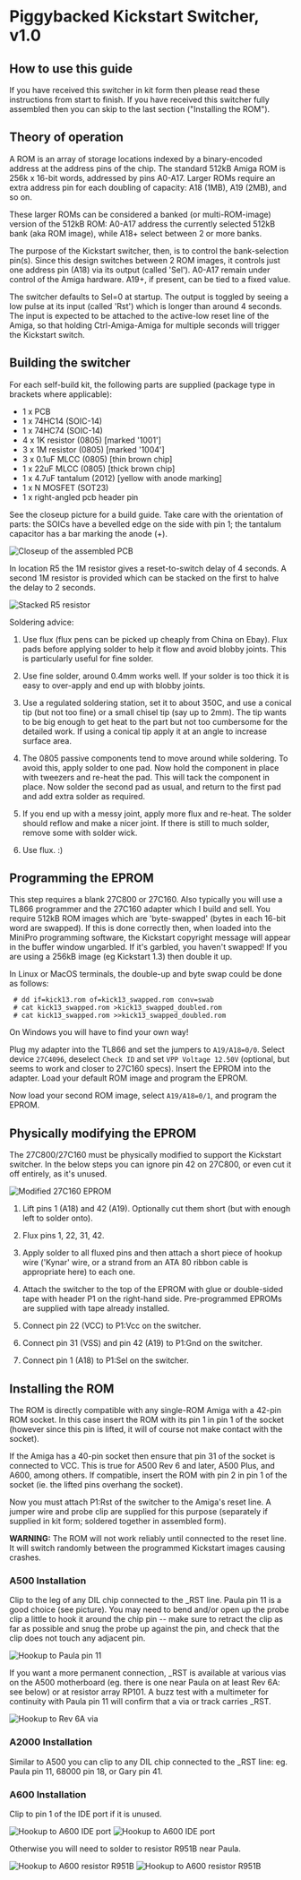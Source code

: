 # Piggybacked Kickstart Switcher, v1.0

## How to use this guide

If you have received this switcher in kit form then please read these
instructions from start to finish. If you have received this switcher
fully assembled then you can skip to the last section ("Installing the
ROM").


## Theory of operation

A ROM is an array of storage locations indexed by a binary-encoded
address at the address pins of the chip. The standard 512kB Amiga ROM
is 256k x 16-bit words, addressed by pins A0-A17. Larger ROMs require
an extra address pin for each doubling of capacity: A18 (1MB), A19
(2MB), and so on.

These larger ROMs can be considered a banked (or multi-ROM-image)
version of the 512kB ROM: A0-A17 address the currently selected 512kB
bank (aka ROM image), while A18+ select between 2 or more banks.

The purpose of the Kickstart switcher, then, is to control the
bank-selection pin(s). Since this design switches between 2 ROM
images, it controls just one address pin (A18) via its output (called
'Sel'). A0-A17 remain under control of the Amiga hardware. A19+, if
present, can be tied to a fixed value.

The switcher defaults to Sel=0 at startup. The output is toggled by
seeing a low pulse at its input (called 'Rst') which is longer than
around 4 seconds. The input is expected to be attached to the
active-low reset line of the Amiga, so that holding Ctrl-Amiga-Amiga
for multiple seconds will trigger the Kickstart switch.


## Building the switcher

For each self-build kit, the following parts are supplied (package
type in brackets where applicable):
- 1 x PCB
- 1 x 74HC14 (SOIC-14)
- 1 x 74HC74 (SOIC-14)
- 4 x 1K resistor (0805) [marked '1001']
- 3 x 1M resistor (0805) [marked '1004']
- 3 x 0.1uF MLCC (0805) [thin brown chip]
- 1 x 22uF MLCC (0805) [thick brown chip]
- 1 x 4.7uF tantalum (2012) [yellow with anode marking]
- 1 x N MOSFET (SOT23)
- 1 x right-angled pcb header pin

See the closeup picture for a build guide. Take care
with the orientation of parts: the SOICs have a bevelled edge on the
side with pin 1; the tantalum capacitor has a bar marking the anode
(+).

![Closeup of the assembled PCB](assets/10_closeup.jpg)

In location R5 the 1M resistor gives a reset-to-switch delay of 4
seconds. A second 1M resistor is provided which can be stacked on the
first to halve the delay to 2 seconds.

![Stacked R5 resistor](assets/11_stacked_r5.jpg)

Soldering advice:

1. Use flux (flux pens can be picked up cheaply from China on
Ebay). Flux pads before applying solder to help it flow and avoid
blobby joints. This is particularly useful for fine solder.

2. Use fine solder, around 0.4mm works well. If your solder is too
thick it is easy to over-apply and end up with blobby joints.

3. Use a regulated soldering station, set it to about 350C, and use a
conical tip (but not too fine) or a small chisel tip (say up to
2mm). The tip wants to be big enough to get heat to the part but not
too cumbersome for the detailed work. If using a conical tip apply it
at an angle to increase surface area.

4. The 0805 passive components tend to move around while soldering. To
avoid this, apply solder to one pad. Now hold the component in place
with tweezers and re-heat the pad. This will tack the component in
place. Now solder the second pad as usual, and return to the first pad
and add extra solder as required.

5. If you end up with a messy joint, apply more flux and re-heat. The
solder should reflow and make a nicer joint. If there is still to much
solder, remove some with solder wick.

6. Use flux. :)


## Programming the EPROM

This step requires a blank 27C800 or 27C160. Also typically you will
use a TL866 programmer and the 27C160 adapter which I build and
sell. You require 512kB ROM images which are 'byte-swapped' (bytes in
each 16-bit word are swapped). If this is done correctly then, when
loaded into the MiniPro programming software, the Kickstart copyright
message will appear in the buffer window ungarbled. If it's garbled,
you haven't swapped! If you are using a 256kB image (eg Kickstart 1.3)
then double it up.

In Linux or MacOS terminals, the double-up and byte swap could be done
as follows:
```
 # dd if=kick13.rom of=kick13_swapped.rom conv=swab
 # cat kick13_swapped.rom >kick13_swapped_doubled.rom
 # cat kick13_swapped.rom >>kick13_swapped_doubled.rom
```
On Windows you will have to find your own way!

Plug my adapter into the TL866 and set the jumpers to
`A19/A18=0/0`. Select device `27C4096`, deselect `Check ID` and set
`VPP Voltage 12.50V` (optional, but seems to work and closer to 27C160
specs). Insert the EPROM into the adapter. Load your default ROM image
and program the EPROM.

Now load your second ROM image, select `A19/A18=0/1`, and program
the EPROM.


## Physically modifying the EPROM

The 27C800/27C160 must be physically modified to support the Kickstart
switcher. In the below steps you can ignore pin 42 on 27C800, or even
cut it off entirely, as it's unused.

![Modified 27C160 EPROM](assets/15_modified_27c160.jpg)

1. Lift pins 1 (A18) and 42 (A19). Optionally cut them short
   (but with enough left to solder onto).

2. Flux pins 1, 22, 31, 42.

3. Apply solder to all fluxed pins and then attach a short piece of
hookup wire ('Kynar' wire, or a strand from an ATA 80 ribbon cable is
appropriate here) to each one.

4. Attach the switcher to the top of the EPROM with glue or
double-sided tape with header P1 on the right-hand side.
Pre-programmed EPROMs are supplied with tape already installed.

5. Connect pin 22 (VCC) to P1:Vcc on the switcher.

6. Connect pin 31 (VSS) and pin 42 (A19) to P1:Gnd on the switcher.

7. Connect pin 1 (A18) to P1:Sel on the switcher.


## Installing the ROM

The ROM is directly compatible with any single-ROM Amiga with a 42-pin
ROM socket. In this case insert the ROM with its pin 1 in pin 1 of the
socket (however since this pin is lifted, it will of course not make
contact with the socket).

If the Amiga has a 40-pin socket then ensure that pin 31 of the socket
is connected to VCC. This is true for A500 Rev 6 and later, A500 Plus,
and A600, among others. If compatible, insert the ROM with pin 2 in
pin 1 of the socket (ie. the lifted pins overhang the socket).

Now you must attach P1:Rst of the switcher to the Amiga's reset
line. A jumper wire and probe clip are supplied for this purpose
(separately if supplied in kit form; soldered together in assembled
form).

**WARNING:** The ROM will not work reliably until connected to the
reset line. It will switch randomly between the programmed Kickstart
images causing crashes.

### A500 Installation
Clip to the leg of any DIL chip connected to the _RST line. Paula pin
11 is a good choice (see picture). You may
need to bend and/or open up the probe clip a little to hook it around
the chip pin -- make sure to retract the clip as far as possible and
snug the probe up against the pin, and check that the clip does not
touch any adjacent pin.

![Hookup to Paula pin 11](assets/20_a500_hookup_paula.jpg)

If you want a more permanent connection, _RST is available at various
vias on the A500 motherboard (eg. there is one near Paula on at least
Rev 6A: see below) or at resistor array RP101. A buzz
test with a multimeter for continuity with Paula pin 11 will confirm
that a via or track carries _RST.

![Hookup to Rev 6A via](assets/21_a500_hookup_via.jpg)

### A2000 Installation
Similar to A500 you can clip to any DIL chip connected to the _RST
line: eg. Paula pin 11, 68000 pin 18, or Gary pin 41.

### A600 Installation
Clip to pin 1 of the IDE port if it is unused.

![Hookup to A600 IDE port](assets/30_a600_hookup_ide.jpg)
![Hookup to A600 IDE port](assets/31_a600_hookup_ide.jpg)

Otherwise you will need to solder to resistor
R951B near Paula.

![Hookup to A600 resistor R951B](assets/40_a600_hookup_r951b.jpg)
![Hookup to A600 resistor R951B](assets/41_a600_hookup_r951b.jpg)
